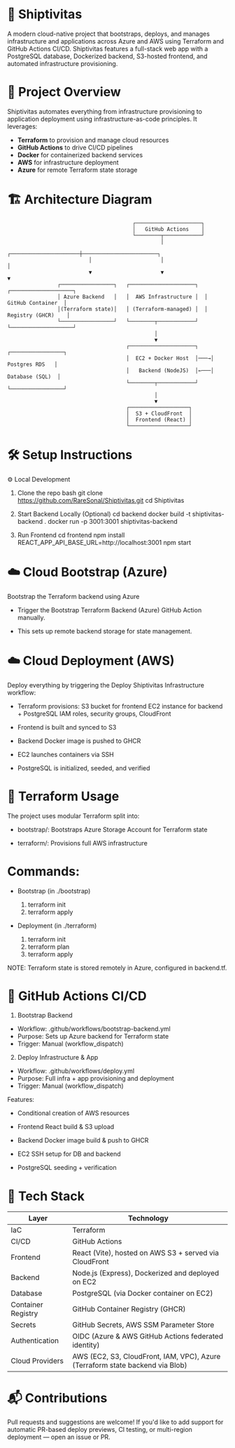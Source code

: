 # 🚀 Shiptivitas

A modern cloud-native project that bootstraps, deploys, and manages infrastructure and applications across Azure and AWS using Terraform and GitHub Actions CI/CD. 
Shiptivitas features a full-stack web app with a PostgreSQL database, Dockerized backend, S3-hosted frontend, and automated infrastructure provisioning.

# 📌 Project Overview

Shiptivitas automates everything from infrastructure provisioning to application deployment using infrastructure-as-code principles. It leverages:

- **Terraform** to provision and manage cloud resources
- **GitHub Actions** to drive CI/CD pipelines
- **Docker** for containerized backend services
- **AWS** for infrastructure deployment
- **Azure** for remote Terraform state storage

# 🏗️ Architecture Diagram

                                            ┌─────────────────────┐
                                            │   GitHub Actions    │
                                            └────────┬────────────┘
                                                     │
                              ┌──────────────────────┼────────────────────────┐
                              │                      │                        │
                              ▼                      ▼                        ▼
                    ┌─────────────────┐   ┌─────────────────────┐  ┌────────────────────┐
                    │ Azure Backend   │   │  AWS Infrastructure │  │  GitHub Container  │
                    │(Terraform state)│   │ (Terraform-managed) │  │ Registry (GHCR)    │
                    └─────────────────┘   └────────┬────────────┘  └────────────────────┘
                                                   │
                                                   ▼
                                          ┌─────────────────────┐    ┌─────────────────┐
                                          │  EC2 + Docker Host  │───→│  Postgres RDS   │
                                          │   Backend (NodeJS)  │←───│ Database (SQL)  │
                                          └────────┬────────────┘    └─────────────────┘
                                                   │
                                                   ▼
                                          ┌───────────────────┐
                                          │  S3 + CloudFront  │
                                          │  Frontend (React) │
                                          └───────────────────┘



# 🛠️ Setup Instructions

⚙️ Local Development

1. Clone the repo
   bash
   git clone https://github.com/RareSonal/Shiptivitas.git
   cd Shiptivitas

2. Start Backend Locally (Optional)
   cd backend
   docker build -t shiptivitas-backend .
   docker run -p 3001:3001 shiptivitas-backend

3. Run Frontend
   cd frontend
   npm install
   REACT_APP_API_BASE_URL=http://localhost:3001 npm start

# ☁️ Cloud Bootstrap (Azure)
Bootstrap the Terraform backend using Azure

   - Trigger the Bootstrap Terraform Backend (Azure) GitHub Action manually.
     
   - This sets up remote backend storage for state management.

# ☁️ Cloud Deployment (AWS)
Deploy everything by triggering the Deploy Shiptivitas Infrastructure workflow:

   - Terraform provisions:
     S3 bucket for frontend
     EC2 instance for backend + PostgreSQL
     IAM roles, security groups, CloudFront

   - Frontend is built and synced to S3

   - Backend Docker image is pushed to GHCR

   - EC2 launches containers via SSH

   - PostgreSQL is initialized, seeded, and verified

# 🧱 Terraform Usage
The project uses modular Terraform split into:

  - bootstrap/: Bootstraps Azure Storage Account for Terraform state

  - terraform/: Provisions full AWS infrastructure

# Commands:

- Bootstrap (in ./bootstrap)

  1. terraform init
  2. terraform apply

- Deployment (in ./terraform)

  1. terraform init
  2. terraform plan
  3. terraform apply

NOTE: Terraform state is stored remotely in Azure, configured in backend.tf.

# 🤖 GitHub Actions CI/CD
1. Bootstrap Backend
  - Workflow: .github/workflows/bootstrap-backend.yml
  - Purpose: Sets up Azure backend for Terraform state
  - Trigger: Manual (workflow_dispatch)

2. Deploy Infrastructure & App
  - Workflow: .github/workflows/deploy.yml
  - Purpose: Full infra + app provisioning and deployment
  - Trigger: Manual (workflow_dispatch)

Features:

- Conditional creation of AWS resources

- Frontend React build & S3 upload

- Backend Docker image build & push to GHCR

- EC2 SSH setup for DB and backend

- PostgreSQL seeding + verification

# 🧰 Tech Stack
| Layer             | Technology                                                                     |
|-------------------|--------------------------------------------------------------------------------|
| IaC               | Terraform                                                                      |
| CI/CD             | GitHub Actions                                                                 |
| Frontend          | React (Vite), hosted on AWS S3 + served via CloudFront                         |
| Backend           | Node.js (Express), Dockerized and deployed on EC2                              |
| Database          | PostgreSQL (via Docker container on EC2)                                       |
| Container Registry| GitHub Container Registry (GHCR)                                               |
| Secrets           | GitHub Secrets, AWS SSM Parameter Store                                        |
| Authentication    | OIDC (Azure & AWS GitHub Actions federated identity)                           |
| Cloud Providers   | AWS (EC2, S3, CloudFront, IAM, VPC), Azure (Terraform state backend via Blob)  |

# 📬 Contributions
Pull requests and suggestions are welcome! If you'd like to add support for automatic PR-based deploy previews, CI testing, or multi-region deployment — open an issue or PR.





